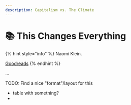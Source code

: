```yaml
---
description: Capitalism vs. The Climate
---
```


# 📚 This Changes Everything

{% hint style="info" %}
Naomi Klein.

[Goodreads](https://www.goodreads.com/book/show/21913812-this-changes-everything)
{% endhint %}

...

TODO: Find a nice "format"/layout for this

* table with something?
* 




